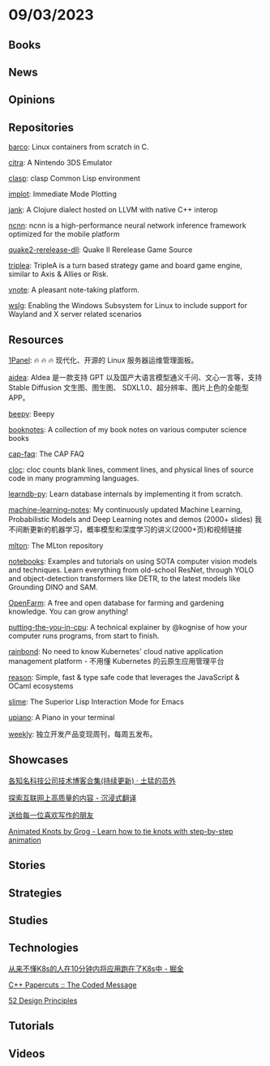 # 09/03/2023

## Books

## News

## Opinions

## Repositories
[barco](https://github.com/lucavallin/barco): Linux containers from scratch in C.

[citra](https://github.com/citra-emu/citra): A Nintendo 3DS Emulator

[clasp](https://github.com/clasp-developers/clasp): clasp Common Lisp environment

[implot](https://github.com/epezent/implot): Immediate Mode Plotting

[jank](https://github.com/jank-lang/jank): A Clojure dialect hosted on LLVM with native C++ interop

[ncnn](https://github.com/Tencent/ncnn): ncnn is a high-performance neural network inference framework optimized for the mobile platform

[quake2-rerelease-dll](https://github.com/id-Software/quake2-rerelease-dll): Quake II Rerelease Game Source

[triplea](https://github.com/triplea-game/triplea): TripleA is a turn based strategy game and board game engine, similar to Axis & Allies or Risk.

[vnote](https://github.com/vnotex/vnote): A pleasant note-taking platform.

[wslg](https://github.com/microsoft/wslg): Enabling the Windows Subsystem for Linux to include support for Wayland and X server related scenarios

## Resources
[1Panel](https://github.com/1Panel-dev/1Panel): 🔥 🔥 🔥 现代化、开源的 Linux 服务器运维管理面板。

[aidea](https://github.com/mylxsw/aidea): AIdea 是一款支持 GPT 以及国产大语言模型通义千问、文心一言等，支持 Stable Diffusion 文生图、图生图、 SDXL1.0、超分辨率、图片上色的全能型 APP。

[beepy](https://github.com/beeper/beepy): Beepy

[booknotes](https://github.com/preslavmihaylov/booknotes): A collection of my book notes on various computer science books

[cap-faq](https://github.com/henryr/cap-faq): The CAP FAQ

[cloc](https://github.com/AlDanial/cloc): cloc counts blank lines, comment lines, and physical lines of source code in many programming languages.

[learndb-py](https://github.com/spandanb/learndb-py): Learn database internals by implementing it from scratch.

[machine-learning-notes](https://github.com/roboticcam/machine-learning-notes): My continuously updated Machine Learning, Probabilistic Models and Deep Learning notes and demos (2000+ slides) 我不间断更新的机器学习，概率模型和深度学习的讲义(2000+页)和视频链接

[mlton](https://github.com/MLton/mlton): The MLton repository

[notebooks](https://github.com/roboflow/notebooks): Examples and tutorials on using SOTA computer vision models and techniques. Learn everything from old-school ResNet, through YOLO and object-detection transformers like DETR, to the latest models like Grounding DINO and SAM.

[OpenFarm](https://github.com/openfarmcc/OpenFarm): A free and open database for farming and gardening knowledge. You can grow anything!

[putting-the-you-in-cpu](https://github.com/hackclub/putting-the-you-in-cpu): A technical explainer by @kognise of how your computer runs programs, from start to finish.

[rainbond](https://github.com/goodrain/rainbond): No need to know Kubernetes' cloud native application management platform - 不用懂 Kubernetes 的云原生应用管理平台

[reason](https://github.com/reasonml/reason): Simple, fast & type safe code that leverages the JavaScript & OCaml ecosystems

[slime](https://github.com/slime/slime): The Superior Lisp Interaction Mode for Emacs

[upiano](https://github.com/eliasdorneles/upiano): A Piano in your terminal

[weekly](https://github.com/ljinkai/weekly): 独立开发产品变现周刊，每周五发布。

## Showcases
[各知名科技公司技术博客合集(持续更新) · 土猛的员外](https://luxiangdong.com/2023/07/20/techblog/)

[探索互联网上高质量的内容 - 沉浸式翻译](https://immersivetranslate.com/docs/sites/)

[送给每一位喜欢写作的朋友](https://docs.qq.com/aio/DWVRkZ1RUWHRsdU1J?p=75u9ZeZfbr3cmtV2cKu0n6)

[Animated Knots by Grog - Learn how to tie knots with step-by-step animation](https://www.animatedknots.com/)

## Stories

## Strategies

## Studies

## Technologies
[从来不懂K8s的人在10分钟内将应用跑在了K8s中 - 掘金](https://juejin.cn/post/7269644241013375035)

[C++ Papercuts :: The Coded Message](https://www.thecodedmessage.com/posts/c++-papercuts/)

[52 Design Principles](https://rpdc.xiaohongshu.com/52-design-principles)

## Tutorials

## Videos

